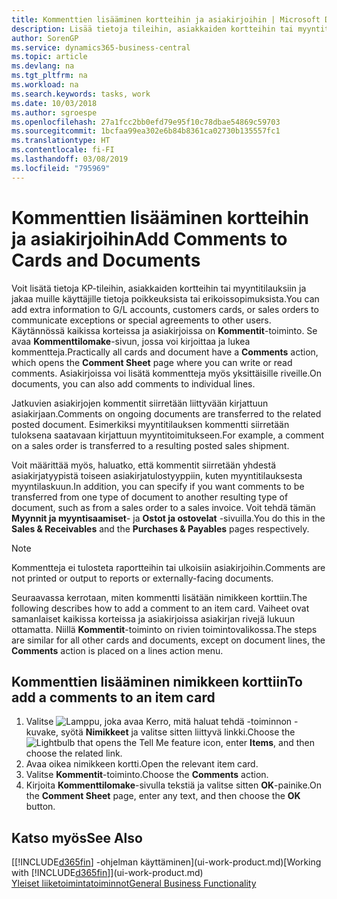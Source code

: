 ```yaml
---
title: Kommenttien lisääminen kortteihin ja asiakirjoihin | Microsoft Docs
description: Lisää tietoja tileihin, asiakkaiden kortteihin tai myyntitilauksiin ja jaa muille käyttäjille tietoja sopimuksista, kuten erikoishinnoista tai toimitustavasta.
author: SorenGP
ms.service: dynamics365-business-central
ms.topic: article
ms.devlang: na
ms.tgt_pltfrm: na
ms.workload: na
ms.search.keywords: tasks, work
ms.date: 10/03/2018
ms.author: sgroespe
ms.openlocfilehash: 27a1fcc2bb0efd79e95f10c78dbae54869c59703
ms.sourcegitcommit: 1bcfaa99ea302e6b84b8361ca02730b135557fc1
ms.translationtype: HT
ms.contentlocale: fi-FI
ms.lasthandoff: 03/08/2019
ms.locfileid: "795969"
---
```

# <a name="add-comments-to-cards-and-documents"></a><span data-ttu-id="620e8-103">Kommenttien lisääminen kortteihin ja asiakirjoihin</span><span class="sxs-lookup"><span data-stu-id="620e8-103">Add Comments to Cards and Documents</span></span>
<span data-ttu-id="620e8-104">Voit lisätä tietoja KP-tileihin, asiakkaiden kortteihin tai myyntitilauksiin ja jakaa muille käyttäjille tietoja poikkeuksista tai erikoissopimuksista.</span><span class="sxs-lookup"><span data-stu-id="620e8-104">You can add extra information to G/L accounts, customers cards, or sales orders to communicate exceptions or special agreements to other users.</span></span>
<span data-ttu-id="620e8-105">Käytännössä kaikissa korteissa ja asiakirjoissa on **Kommentit**-toiminto. Se avaa **Kommenttilomake**-sivun, jossa voi kirjoittaa ja lukea kommentteja.</span><span class="sxs-lookup"><span data-stu-id="620e8-105">Practically all cards and document have a **Comments** action, which opens the **Comment Sheet** page where you can write or read comments.</span></span> <span data-ttu-id="620e8-106">Asiakirjoissa voi lisätä kommentteja myös yksittäisille riveille.</span><span class="sxs-lookup"><span data-stu-id="620e8-106">On documents, you can also add comments to individual lines.</span></span>

<span data-ttu-id="620e8-107">Jatkuvien asiakirjojen kommentit siirretään liittyvään kirjattuun asiakirjaan.</span><span class="sxs-lookup"><span data-stu-id="620e8-107">Comments on ongoing documents are transferred to the related posted document.</span></span> <span data-ttu-id="620e8-108">Esimerkiksi myyntitilauksen kommentti siirretään tuloksena saatavaan kirjattuun myyntitoimitukseen.</span><span class="sxs-lookup"><span data-stu-id="620e8-108">For example, a comment on a sales order is transferred to a resulting posted sales shipment.</span></span>

<span data-ttu-id="620e8-109">Voit määrittää myös, haluatko, että kommentit siirretään yhdestä asiakirjatyypistä toiseen asiakirjatulostyyppiin, kuten myyntitilauksesta myyntilaskuun.</span><span class="sxs-lookup"><span data-stu-id="620e8-109">In addition, you can specify if you want comments to be transferred from one type of document to another resulting type of document, such as from a sales order to a sales invoice.</span></span> <span data-ttu-id="620e8-110">Voit tehdä tämän **Myynnit ja myyntisaamiset**- ja **Ostot ja ostovelat** -sivuilla.</span><span class="sxs-lookup"><span data-stu-id="620e8-110">You do this in the **Sales & Receivables** and the **Purchases & Payables** pages respectively.</span></span>

> [!NOTE]
> <span data-ttu-id="620e8-111">Kommentteja ei tulosteta raportteihin tai ulkoisiin asiakirjoihin.</span><span class="sxs-lookup"><span data-stu-id="620e8-111">Comments are not printed or output to reports or externally-facing documents.</span></span>

<span data-ttu-id="620e8-112">Seuraavassa kerrotaan, miten kommentti lisätään nimikkeen korttiin.</span><span class="sxs-lookup"><span data-stu-id="620e8-112">The following describes how to add a comment to an item card.</span></span> <span data-ttu-id="620e8-113">Vaiheet ovat samanlaiset kaikissa korteissa ja asiakirjoissa asiakirjan rivejä lukuun ottamatta. Niillä **Kommentit**-toiminto on rivien toimintovalikossa.</span><span class="sxs-lookup"><span data-stu-id="620e8-113">The steps are similar for all other cards and documents, except on document lines, the **Comments** action is placed on a lines action menu.</span></span>

## <a name="to-add-a-comments-to-an-item-card"></a><span data-ttu-id="620e8-114">Kommenttien lisääminen nimikkeen korttiin</span><span class="sxs-lookup"><span data-stu-id="620e8-114">To add a comments to an item card</span></span>
1. <span data-ttu-id="620e8-115">Valitse ![Lamppu, joka avaa Kerro, mitä haluat tehdä -toiminnon](media/ui-search/search_small.png "Kerro, mitä haluat tehdä") -kuvake, syötä **Nimikkeet** ja valitse sitten liittyvä linkki.</span><span class="sxs-lookup"><span data-stu-id="620e8-115">Choose the ![Lightbulb that opens the Tell Me feature](media/ui-search/search_small.png "Tell me what you want to do") icon, enter **Items**, and then choose the related link.</span></span>
2. <span data-ttu-id="620e8-116">Avaa oikea nimikkeen kortti.</span><span class="sxs-lookup"><span data-stu-id="620e8-116">Open the relevant item card.</span></span>
3. <span data-ttu-id="620e8-117">Valitse **Kommentit**-toiminto.</span><span class="sxs-lookup"><span data-stu-id="620e8-117">Choose the **Comments** action.</span></span>
4. <span data-ttu-id="620e8-118">Kirjoita **Kommenttilomake**-sivulla tekstiä ja valitse sitten **OK**-painike.</span><span class="sxs-lookup"><span data-stu-id="620e8-118">On the **Comment Sheet** page, enter any text, and then choose the **OK** button.</span></span>

## <a name="see-also"></a><span data-ttu-id="620e8-119">Katso myös</span><span class="sxs-lookup"><span data-stu-id="620e8-119">See Also</span></span>
<span data-ttu-id="620e8-120">[[!INCLUDE[d365fin](includes/d365fin_md.md)] -ohjelman käyttäminen](ui-work-product.md)</span><span class="sxs-lookup"><span data-stu-id="620e8-120">[Working with [!INCLUDE[d365fin](includes/d365fin_md.md)]](ui-work-product.md)</span></span>  
[<span data-ttu-id="620e8-121">Yleiset liiketoimintatoiminnot</span><span class="sxs-lookup"><span data-stu-id="620e8-121">General Business Functionality</span></span>](ui-across-business-areas.md)
